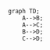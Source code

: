 <!--
{
  "name": "John Doe",
  "age": 30,
  "location": "USA"
}
-->

```mermaid
  graph TD;
      A-->B;
      A-->C;
      B-->D;
      C-->D;
```
